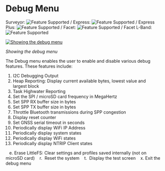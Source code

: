# Debug Menu

Surveyor: ![Feature Supported](https://raw.githubusercontent.com/sparkfun/SparkFun_RTK_Firmware/main/docs/img/GreenDot.png) / Express: ![Feature Supported](https://raw.githubusercontent.com/sparkfun/SparkFun_RTK_Firmware/main/docs/img/GreenDot.png) / Express Plus: ![Feature Supported](https://raw.githubusercontent.com/sparkfun/SparkFun_RTK_Firmware/main/docs/img/GreenDot.png) / Facet: ![Feature Supported](https://raw.githubusercontent.com/sparkfun/SparkFun_RTK_Firmware/main/docs/img/GreenDot.png) / Facet L-Band: ![Feature Supported](https://raw.githubusercontent.com/sparkfun/SparkFun_RTK_Firmware/main/docs/img/GreenDot.png)

[![Showing the debug menu](https://cdn.sparkfun.com/r/600-600/assets/learn_tutorials/2/1/8/8/SparkFun_RTK_DebugMenu.jpg)](https://cdn.sparkfun.com/assets/learn_tutorials/2/1/8/8/SparkFun_RTK_DebugMenu.jpg)

*Showing the debug menu*

The Debug menu enables the user to enable and disable various debug features. These features include:

1. I2C Debugging Output
2. Heap Reporting: Display current available bytes, lowest value and largest block
3. Task Highwater Reporting
4. Set the SPI / microSD card frequency in MegaHertz
5. Set SPP RX buffer size in bytes
6. Set SPP TX buffer size in bytes
7. Throttle Bluetooth transmissions during SPP congestion
8. Display reset counter
9. Set GNSS serial timeout in seconds
10. Periodically display WiFi IP Address
11. Periodically display system states
12. Periodically display WiFi states
13. Periodically display NTRIP Client states

&nbsp;&nbsp;&nbsp;e. Erase LittleFS: Clear settings and profiles saved internally (not on microSD card)
&nbsp;&nbsp;&nbsp;r. &nbsp;Reset the system
&nbsp;&nbsp;&nbsp;t. &nbsp;Display the test screen
&nbsp;&nbsp;&nbsp;x. Exit the debug menu
